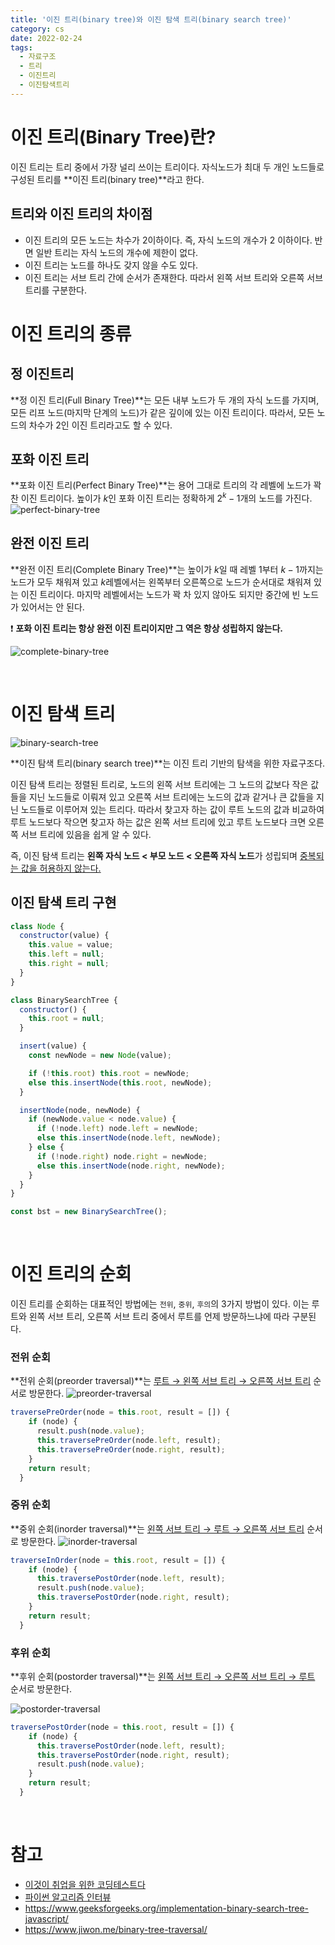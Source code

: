 ```yaml
---
title: '이진 트리(binary tree)와 이진 탐색 트리(binary search tree)'
category: cs
date: 2022-02-24
tags:
  - 자료구조
  - 트리
  - 이진트리
  - 이진탐색트리
---
```


# 이진 트리(Binary Tree)란?

이진 트리는 트리 중에서 가장 널리 쓰이는 트리이다. 자식노드가 최대 두 개인 노드들로 구성된 트리를 **이진 트리(binary tree)**라고 한다.

## 트리와 이진 트리의 차이점

- 이진 트리의 모든 노드는 차수가 2이하이다. 즉, 자식 노드의 개수가 2 이하이다. 반면 일반 트리는 자식 노드의 개수에 제한이 없다.
- 이진 트리는 노드를 하나도 갖지 않을 수도 있다.
- 이진 트리는 서브 트리 간에 순서가 존재한다. 따라서 왼쪽 서브 트리와 오른쪽 서브 트리를 구분한다.

# 이진 트리의 종류

## 정 이진트리

**정 이진 트리(Full Binary Tree)**는 모든 내부 노드가 두 개의 자식 노드를 가지며, 모든 리프 노드(마지막 단계의 노드)가 같은 깊이에 있는 이진 트리이다. 따라서, 모든 노드의 차수가 2인 이진 트리라고도 할 수 있다.

## 포화 이진 트리

**포화 이진 트리(Perfect Binary Tree)**는 용어 그대로 트리의 각 레벨에 노드가 꽉 찬 이진 트리이다. 높이가 $k$인 포화 이진 트리는 정확하게 $2^k-1$개의 노드를 가진다.
![perfect-binary-tree](./image/perfect-binary-tree.png)

## 완전 이진 트리

**완전 이진 트리(Complete Binary Tree)**는 높이가 $k$일 때 레벨 1부터 $k-1$까지는 노드가 모두 채워져 있고 $k$레벨에서는 왼쪽부터 오른쪽으로 노드가 순서대로 채워져 있는 이진 트리이다. 마지막 레벨에서는 노드가 꽉 차 있지 않아도 되지만 중간에 빈 노드가 있어서는 안 된다.

❗️ **포화 이진 트리는 항상 완전 이진 트리이지만 그 역은 항상 성립하지 않는다.**

![complete-binary-tree](./image/complete-binary-tree.png)

<br />

# 이진 탐색 트리

<div class='resize-wrapper'>

![binary-search-tree](./image/binary-search-tree.png)

</div>

**이진 탐색 트리(binary search tree)**는 이진 트리 기반의 탐색을 위한 자료구조다.

이진 탐색 트리는 정렬된 트리로, 노드의 왼쪽 서브 트리에는 그 노드의 값보다 작은 값들을 지닌 노드들로 이뤄져 있고 오른쪽 서브 트리에는 노드의 값과 같거나 큰 값들을 지닌 노드들로 이루어져 있는 트리다. 따라서 찾고자 하는 값이 루트 노드의 값과 비교하여 루트 노드보다 작으면 찾고자 하는 값은 왼쪽 서브 트리에 있고 루트 노드보다 크면 오른쪽 서브 트리에 있음을 쉽게 알 수 있다.

즉, 이진 탐색 트리는 **왼쪽 자식 노드 < 부모 노드 < 오른쪽 자식 노드**가 성립되며 <u>중복되는 값을 허용하지 않는다.</u>

## 이진 탐색 트리 구현

```js
class Node {
  constructor(value) {
    this.value = value;
    this.left = null;
    this.right = null;
  }
}

class BinarySearchTree {
  constructor() {
    this.root = null;
  }

  insert(value) {
    const newNode = new Node(value);

    if (!this.root) this.root = newNode;
    else this.insertNode(this.root, newNode);
  }

  insertNode(node, newNode) {
    if (newNode.value < node.value) {
      if (!node.left) node.left = newNode;
      else this.insertNode(node.left, newNode);
    } else {
      if (!node.right) node.right = newNode;
      else this.insertNode(node.right, newNode);
    }
  }
}

const bst = new BinarySearchTree();
```

<br />

# 이진 트리의 순회

이진 트리를 순회하는 대표적인 방법에는 `전위`, `중위`, `후의`의 3가지 방법이 있다. 이는 루트와 왼쪽 서브 트리, 오른쪽 서브 트리 중에서 루트를 언제 방문하느냐에 따라 구분된다.

### 전위 순회

**전위 순회(preorder traversal)**는 <u>루트 → 왼쪽 서브 트리 → 오른쪽 서브 트리</u> 순서로 방문한다.
![preorder-traversal](./image/preorder.png)

```js
traversePreOrder(node = this.root, result = []) {
    if (node) {
      result.push(node.value);
      this.traversePreOrder(node.left, result);
      this.traversePreOrder(node.right, result);
    }
    return result;
  }
```

### 중위 순회

**중위 순회(inorder traversal)**는 <u>왼쪽 서브 트리 → 루트 → 오른쪽 서브 트리</u> 순서로 방문한다.
![inorder-traversal](./image/inorder.png)

```js
traverseInOrder(node = this.root, result = []) {
    if (node) {
      this.traversePostOrder(node.left, result);
      result.push(node.value);
      this.traversePostOrder(node.right, result);
    }
    return result;
  }
```

### 후위 순회

**후위 순회(postorder traversal)**는 <u>왼쪽 서브 트리 → 오른쪽 서브 트리 → 루트</u> 순서로 방문한다.

![postorder-traversal](./image/postorder.png)

```js
traversePostOrder(node = this.root, result = []) {
    if (node) {
      this.traversePostOrder(node.left, result);
      this.traversePostOrder(node.right, result);
      result.push(node.value);
    }
    return result;
  }
```

<br />

# 참고

- [이것이 취업을 위한 코딩테스트다](http://www.yes24.com/Product/Goods/91433923)
- [파이썬 알고리즘 인터뷰](http://www.yes24.com/Product/Goods/91084402)
- https://www.geeksforgeeks.org/implementation-binary-search-tree-javascript/
- https://www.jiwon.me/binary-tree-traversal/
